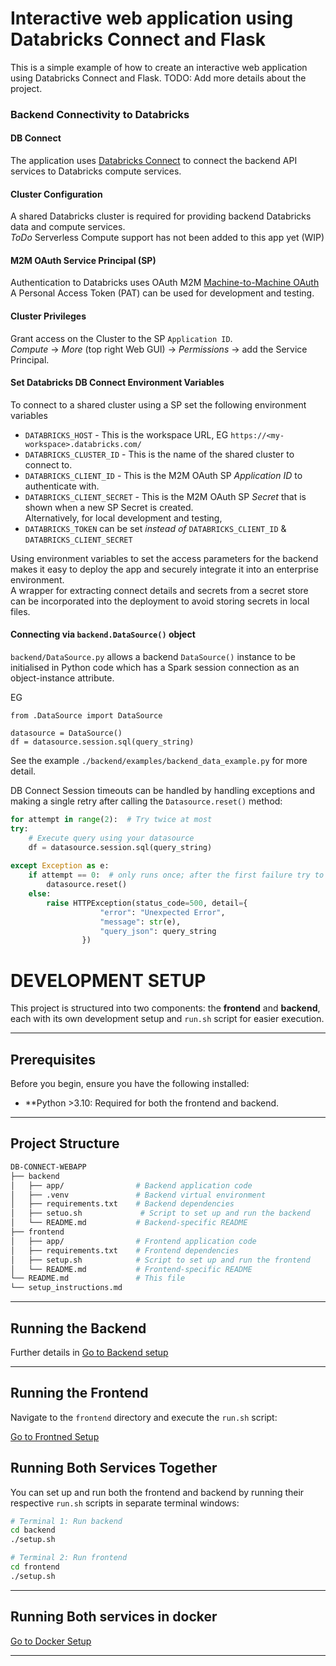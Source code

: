 # Interactive web application using Databricks Connect and Flask
This is a simple example of how to create an interactive web application using Databricks Connect and Flask.
TODO: Add more details about the project.


### Backend Connectivity to Databricks
#### DB Connect ####  
The application uses [Databricks Connect](https://docs.databricks.com/en/dev-tools/databricks-connect/index.html) to connect the backend API services to Databricks compute services.

#### Cluster Configuration ####
A shared Databricks cluster is required for providing backend Databricks data and compute services.  
*ToDo* Serverless Compute support has not been added to this app yet (WIP)

#### M2M OAuth Service Principal (SP) #### 
Authentication to Databricks uses OAuth M2M  [Machine-to-Machine OAuth](https://docs.databricks.com/en/dev-tools/auth/oauth-m2m.html)  
A Personal Access Token (PAT) can be used for development and testing. 

#### Cluster Privileges 
Grant access on the Cluster to the SP `Application ID`.  
*Compute* -> *More* (top right Web GUI) -> *Permissions* -> add the Service Principal.

#### Set Databricks DB Connect Environment Variables
To connect to a shared cluster using a SP set the following environment variables
+ `DATABRICKS_HOST`  - This is the workspace URL, EG `https://<my-workspace>.databricks.com/`  
+ `DATABRICKS_CLUSTER_ID` - This is the name of the shared cluster to connect to.  
+ `DATABRICKS_CLIENT_ID` - This is the M2M OAuth SP *Application ID* to authenticate with.    
+ `DATABRICKS_CLIENT_SECRET` - This is the M2M OAuth SP *Secret* that is shown when a new SP Secret is created.  
Alternatively, for local development and testing, 
+ `DATABRICKS_TOKEN` can be set *instead of* `DATABRICKS_CLIENT_ID` & `DATABRICKS_CLIENT_SECRET`

Using environment variables to set the access parameters for the backend makes it easy to deploy the app and securely integrate it into an enterprise environment.  
A wrapper for extracting connect details and secrets from a secret store can be incorporated into the deployment to avoid storing secrets in local files.   

#### Connecting via `backend.DataSource()` object

`backend/DataSource.py` allows a backend `DataSource()` instance to be initialised in Python code which has a Spark session connection as an object-instance attribute.

EG 

```
from .DataSource import DataSource

datasource = DataSource()
df = datasource.session.sql(query_string)
```

See the example `./backend/examples/backend_data_example.py` for more detail.  

DB Connect Session timeouts can be handled by handling exceptions and making a single retry after calling the `Datasource.reset()` method:

```python
for attempt in range(2):  # Try twice at most
try:
    # Execute query using your datasource
    df = datasource.session.sql(query_string)
    
except Exception as e:
    if attempt == 0:  # only runs once; after the first failure try to re-initialise the datasource
        datasource.reset()
    else:
        raise HTTPException(status_code=500, detail={
                    "error": "Unexpected Error",
                    "message": str(e),
                    "query_json": query_string
                })        

```

#  DEVELOPMENT SETUP

This project is structured into two components: the **frontend** and **backend**, each with its own development setup and `run.sh` script for easier execution.

---

## Prerequisites

Before you begin, ensure you have the following installed:

- **Python >3.10: Required for both the frontend and backend.

---

## Project Structure

```bash
DB-CONNECT-WEBAPP
├── backend
│   ├── app/                # Backend application code
│   ├── .venv               # Backend virtual environment
│   ├── requirements.txt    # Backend dependencies
│   ├── setuo.sh             # Script to set up and run the backend
│   └── README.md           # Backend-specific README
├── frontend
│   ├── app/                # Frontend application code
│   ├── requirements.txt    # Frontend dependencies
│   ├── setup.sh            # Script to set up and run the frontend
│   └── README.md           # Frontend-specific README
└── README.md               # This file
└── setup_instructions.md  
```

---

## Running the Backend

Further details in [Go to Backend setup](setup_instructions.md#backend-setup)

---

## Running the Frontend

Navigate to the `frontend` directory and execute the `run.sh` script:

[Go to Frontned Setup](setup_instructions.md#frontend-setup)

## Running Both Services Together

You can set up and run both the frontend and backend by running their respective `run.sh` scripts in separate terminal windows:

```bash
# Terminal 1: Run backend
cd backend
./setup.sh

# Terminal 2: Run frontend
cd frontend
./setup.sh
```

---      

## Running Both services in docker

[Go to Docker Setup](setup_instructions.md#dockerpodman-setup)

---  